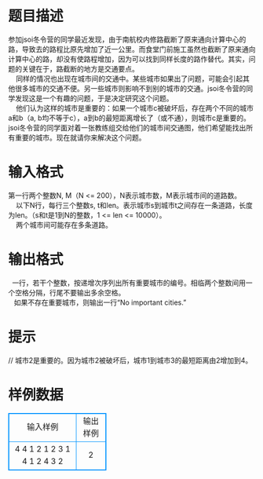 # 

 
 # 题目描述 
参加jsoi冬令营的同学最近发现，由于南航校内修路截断了原来通向计算中心的路，导致去的路程比原先增加了近一公里。而食堂门前施工虽然也截断了原来通向计算中心的路，却没有使路程增加，因为可以找到同样长度的路作替代。其实，问题的关键在于，路截断的地方是交通要点。<BR>&nbsp;&nbsp;&nbsp;&nbsp;同样的情况也出现在城市间的交通中。某些城市如果出了问题，可能会引起其他很多城市的交通不便。另一些城市则影响不到别的城市的交通。jsoi冬令营的同学发现这是一个有趣的问题，于是决定研究这个问题。<BR>&nbsp;&nbsp;&nbsp;&nbsp;他们认为这样的城市是重要的：如果一个城市c被破坏后，存在两个不同的城市a和b（a,&nbsp;b均不等于c），a到b的最短距离增长了（或不通），则城市c是重要的。<BR>jsoi冬令营的同学面对着一张教练组交给他们的城市间交通图，他们希望能找出所有重要的城市。现在就请你来解决这个问题。<BR> 

 
 # 输入格式 
第一行两个整数N,&nbsp;M（N&nbsp;&lt;=&nbsp;200），N表示城市数，M表示城市间的道路数。<BR>&nbsp;&nbsp;&nbsp;&nbsp;以下N行，每行三个整数s,&nbsp;t和len。表示城市s到城市t之间存在一条道路，长度为len。（s和t是1到N的整数，1&nbsp;&lt;=&nbsp;len&nbsp;&lt;=&nbsp;10000）。<BR>&nbsp;&nbsp;&nbsp;&nbsp;两个城市间可能存在多条道路。<BR> 

 
 # 输出格式 
&nbsp;&nbsp;一行，若干个整数，按递增次序列出所有重要城市的编号。相临两个整数间用一个空格分隔，行尾不要输出多余空格。<BR>&nbsp;&nbsp;&nbsp;如果不存在重要城市，则输出一行“No&nbsp;important&nbsp;cities.”<BR> 

 
 # 提示 
//&nbsp;城市2是重要的。因为城市2被破坏后，城市1到城市3的最短距离由2增加到4。 
# 样例数据
<style>
        table,table tr th, table tr td { border:1px solid #0094ff; }
        table { width: 200px; min-height: 25px; line-height: 25px; text-align: center; border-collapse: collapse;}   
    </style>
<table>
	<tr>
		<td>输入样例</td>
		<td>输出样例</td>
	</tr>
<tr><td>4 4
1 2 1
2 3 1
4 1 2
4 3 2
</td><td>2</td></tr></table>
